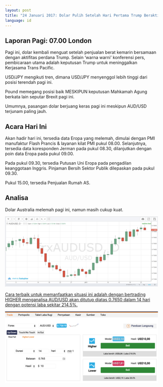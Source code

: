 ```yaml
---
layout: post
title: "24 Januari 2017: Dolar Pulih Setelah Hari Pertama Trump Beraktifitas"
language: id
---
```

## Laporan Pagi: 07.00 London

Pagi ini, dolar kembali menguat setelah penjualan berat kemarin bersamaan dengan aktifitas perdana Trump. Selain ‘warna warni’ konferensi pers, pembicaraan utama adalah keputusan Trump untuk meninggalkan Kerjasama Trans Pacific.

USD/JPY mengikuti tren, dimana USD/JPY menyenggol lebih tinggi dari posisi terendah pagi ini.

Pound memegang posisi baik MESKIPUN keputusan Mahkamah Agung berkata lain seputar Brexit pagi ini.

Umumnya, pasangan dolar berjuang keras pagi ini meskipun AUD/USD terjunam paling jauh.

## Acara Hari Ini

Akan hadir hari ini, tersedia data Eropa yang melemah, dimulai dengan PMI manufaktur Flash Prancis & layanan kilat PMI pukul 08.00. Selanjutnya, tersedia data koresponden Jerman pada pukul 08.30, dilanjutkan dengan poin data Eropa pada pukul 09.00.

Pada pukul 09.30, tersedia Putusan Uni Eropa pada pengadilan keanggotaan Inggris. Pinjaman Bersih Sektor Publik dilepaskan pada pukul 09.30.

Pukul 15.00, tersedia Penjualan Rumah AS.

## Analisa

Dolar Australia melemah pagi ini, namun masih cukup kuat.

<img src="/images/2017-01-24_07-08-18.jpg" alt="Daily Report">

<a href="%LINK%%?currency=GBP&amp;market=forex&amp;underlying=frxAUDUSD&amp;formname=higherlower&amp;duration_amount=14&amp;duration_units=d&amp;amount=10&amp;amount_type=payout&amp;expiry_type=duration&amp;barrier=0.7650" target="_blank">Cara terbaik untuk memanfaatkan situasi ini adalah dengan bertrading HIGHER menganalisa AUD/USD akan ditutup diatas 0.7650 dalam 14 hari dengan potensi laba sekitar 214.5%.</a>

<img src="/images/Screen-Shot-2017-01-24-at-5.23.23-PM.png" alt="Daily Report">